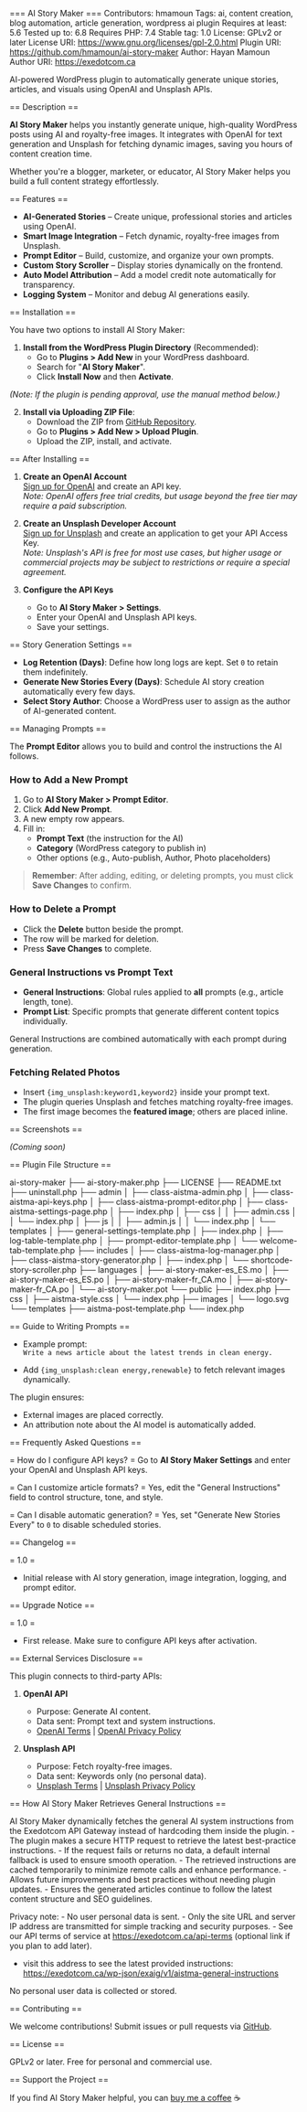 === AI Story Maker ===
Contributors: hmamoun
Tags: ai, content creation, blog automation, article generation, wordpress ai plugin
Requires at least: 5.6
Tested up to: 6.8
Requires PHP: 7.4
Stable tag: 1.0
License: GPLv2 or later
License URI: https://www.gnu.org/licenses/gpl-2.0.html
Plugin URI: https://github.com/hmamoun/ai-story-maker
Author: Hayan Mamoun
Author URI: https://exedotcom.ca

AI-powered WordPress plugin to automatically generate unique stories, articles, and visuals using OpenAI and Unsplash APIs.

== Description ==

**AI Story Maker** helps you instantly generate unique, high-quality WordPress posts using AI and royalty-free images. It integrates with OpenAI for text generation and Unsplash for fetching dynamic images, saving you hours of content creation time.

Whether you're a blogger, marketer, or educator, AI Story Maker helps you build a full content strategy effortlessly.

== Features ==

- **AI-Generated Stories** – Create unique, professional stories and articles using OpenAI.
- **Smart Image Integration** – Fetch dynamic, royalty-free images from Unsplash.
- **Prompt Editor** – Build, customize, and organize your own prompts.
- **Custom Story Scroller** – Display stories dynamically on the frontend.
- **Auto Model Attribution** – Add a model credit note automatically for transparency.
- **Logging System** – Monitor and debug AI generations easily.

== Installation ==

You have two options to install AI Story Maker:

1. **Install from the WordPress Plugin Directory** (Recommended):
   - Go to **Plugins > Add New** in your WordPress dashboard.
   - Search for "**AI Story Maker**".
   - Click **Install Now** and then **Activate**.

*(Note: If the plugin is pending approval, use the manual method below.)*

2. **Install via Uploading ZIP File**:
   - Download the ZIP from [GitHub Repository](https://github.com/hmamoun/ai-story-maker).
   - Go to **Plugins > Add New > Upload Plugin**.
   - Upload the ZIP, install, and activate.

== After Installing ==

1. **Create an OpenAI Account**  
   [Sign up for OpenAI](https://platform.openai.com/signup) and create an API key.  
   _Note: OpenAI offers free trial credits, but usage beyond the free tier may require a paid subscription._

2. **Create an Unsplash Developer Account**  
   [Sign up for Unsplash](https://unsplash.com/join) and create an application to get your API Access Key.  
   _Note: Unsplash's API is free for most use cases, but higher usage or commercial projects may be subject to restrictions or require a special agreement._

3. **Configure the API Keys**  
   - Go to **AI Story Maker > Settings**.
   - Enter your OpenAI and Unsplash API keys.
   - Save your settings.

== Story Generation Settings ==

- **Log Retention (Days)**: Define how long logs are kept. Set `0` to retain them indefinitely.
- **Generate New Stories Every (Days)**: Schedule AI story creation automatically every few days.
- **Select Story Author**: Choose a WordPress user to assign as the author of AI-generated content.

== Managing Prompts ==

The **Prompt Editor** allows you to build and control the instructions the AI follows.

### How to Add a New Prompt

1. Go to **AI Story Maker > Prompt Editor**.
2. Click **Add New Prompt**.
3. A new empty row appears.
4. Fill in:
   - **Prompt Text** (the instruction for the AI)
   - **Category** (WordPress category to publish in)
   - Other options (e.g., Auto-publish, Author, Photo placeholders)

> **Remember**: After adding, editing, or deleting prompts, you must click **Save Changes** to confirm.

### How to Delete a Prompt

- Click the **Delete** button beside the prompt.
- The row will be marked for deletion.
- Press **Save Changes** to complete.

### General Instructions vs Prompt Text

- **General Instructions**: Global rules applied to **all** prompts (e.g., article length, tone).
- **Prompt List**: Specific prompts that generate different content topics individually.

General Instructions are combined automatically with each prompt during generation.

### Fetching Related Photos

- Insert `{img_unsplash:keyword1,keyword2}` inside your prompt text.
- The plugin queries Unsplash and fetches matching royalty-free images.
- The first image becomes the **featured image**; others are placed inline.

== Screenshots ==

_(Coming soon)_

== Plugin File Structure ==

ai-story-maker
├── ai-story-maker.php
├── LICENSE
├── README.txt
├── uninstall.php
├── admin
│   ├── class-aistma-admin.php
│   ├── class-aistma-api-keys.php
│   ├── class-aistma-prompt-editor.php
│   ├── class-aistma-settings-page.php
│   ├── index.php
│   ├── css
│   │   ├── admin.css
│   │   └── index.php
│   ├── js
│   │   ├── admin.js
│   │   └── index.php
│   └── templates
│       ├── general-settings-template.php
│       ├── index.php
│       ├── log-table-template.php
│       ├── prompt-editor-template.php
│       └── welcome-tab-template.php
├── includes
│   ├── class-aistma-log-manager.php
│   ├── class-aistma-story-generator.php
│   ├── index.php
│   └── shortcode-story-scroller.php
├── languages
│   ├── ai-story-maker-es_ES.mo
│   ├── ai-story-maker-es_ES.po
│   ├── ai-story-maker-fr_CA.mo
│   ├── ai-story-maker-fr_CA.po
│   └── ai-story-maker.pot
└── public
    ├── index.php
    ├── css
    │   ├── aistma-style.css
    │   └── index.php
    ├── images
    │   └── logo.svg
    └── templates
        ├── aistma-post-template.php
        └── index.php
        
== Guide to Writing Prompts ==

- Example prompt:  
  `Write a news article about the latest trends in clean energy.`

- Add `{img_unsplash:clean energy,renewable}` to fetch relevant images dynamically.

The plugin ensures:
- External images are placed correctly.
- An attribution note about the AI model is automatically added.

== Frequently Asked Questions ==

= How do I configure API keys? =
Go to **AI Story Maker Settings** and enter your OpenAI and Unsplash API keys.

= Can I customize article formats? =
Yes, edit the "General Instructions" field to control structure, tone, and style.

= Can I disable automatic generation? =
Yes, set "Generate New Stories Every" to `0` to disable scheduled stories.

== Changelog ==

= 1.0 =
- Initial release with AI story generation, image integration, logging, and prompt editor.

== Upgrade Notice ==

= 1.0 =
- First release. Make sure to configure API keys after activation.

== External Services Disclosure ==

This plugin connects to third-party APIs:

1. **OpenAI API**
   - Purpose: Generate AI content.
   - Data sent: Prompt text and system instructions.
   - [OpenAI Terms](https://openai.com/policies/terms-of-use) | [OpenAI Privacy Policy](https://openai.com/policies/privacy-policy)

2. **Unsplash API**
   - Purpose: Fetch royalty-free images.
   - Data sent: Keywords only (no personal data).
   - [Unsplash Terms](https://unsplash.com/terms) | [Unsplash Privacy Policy](https://unsplash.com/privacy)

== How AI Story Maker Retrieves General Instructions ==

AI Story Maker dynamically fetches the general AI system instructions from the Exedotcom API Gateway instead of hardcoding them inside the plugin.
	-	The plugin makes a secure HTTP request to retrieve the latest best-practice instructions.
	-	If the request fails or returns no data, a default internal fallback is used to ensure smooth operation.
	-	The retrieved instructions are cached temporarily to minimize remote calls and enhance performance.
	-	Allows future improvements and best practices without needing plugin updates.
	-	Ensures the generated articles continue to follow the latest content structure and SEO guidelines.

Privacy note:
	-	No user personal data is sent.
	-	Only the site URL and server IP address are transmitted for simple tracking and security purposes.
	-	See our API terms of service at https://exedotcom.ca/api-terms (optional link if you plan to add later).
   -  visit this address to see the latest provided instructions: https://exedotcom.ca/wp-json/exaig/v1/aistma-general-instructions


No personal user data is collected or stored.

== Contributing ==

We welcome contributions! Submit issues or pull requests via [GitHub](https://github.com/hmamoun/ai-story-maker).

== License ==

GPLv2 or later. Free for personal and commercial use.

== Support the Project ==

If you find AI Story Maker helpful, you can [buy me a coffee](https://buymeacoffee.com/78vcTEm4i) ☕

